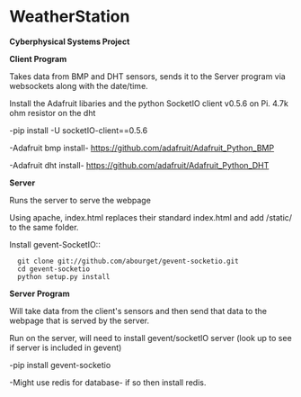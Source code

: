 # WeatherStation
**Cyberphysical Systems Project**

**Client Program**

Takes data from BMP and DHT sensors, sends it to the Server program via websockets along with the date/time.


Install the Adafruit libaries and the  python SocketIO client v0.5.6 on Pi. 4.7k ohm resistor on the dht


-pip install -U socketIO-client==0.5.6

-Adafruit bmp install- https://github.com/adafruit/Adafruit_Python_BMP

-Adafruit dht install- https://github.com/adafruit/Adafruit_Python_DHT



**Server**

Runs the server to serve the webpage

Using apache, index.html replaces their standard index.html and add /static/ to the same folder. 


Install gevent-SocketIO::
```
  git clone git://github.com/abourget/gevent-socketio.git
  cd gevent-socketio
  python setup.py install
```

**Server Program**

Will take data from the client's sensors and then send that data to the webpage that is served by the server.

Run on the server, will need to install gevent/socketIO server (look up to see if server is included in gevent)

-pip install gevent-socketio

-Might use redis for database- if so then install redis.

